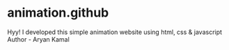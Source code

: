 # animation.github
Hyy! I developed this simple animation website using html, css &amp; javascript
Author - Aryan Kamal
